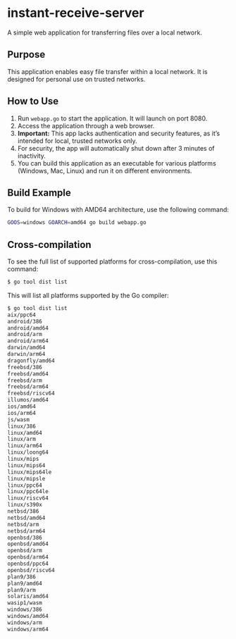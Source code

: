 # instant-receive-server

A simple web application for transferring files over a local network.

## Purpose

This application enables easy file transfer within a local network. It is designed for personal use on trusted networks.

## How to Use

1. Run `webapp.go` to start the application. It will launch on port 8080.
2. Access the application through a web browser.
3. **Important:** This app lacks authentication and security features, as it’s intended for local, trusted networks only.
4. For security, the app will automatically shut down after 3 minutes of inactivity.
5. You can build this application as an executable for various platforms (Windows, Mac, Linux) and run it on different environments.

## Build Example

To build for Windows with AMD64 architecture, use the following command:

```bash
GOOS=windows GOARCH=amd64 go build webapp.go
```

## Cross-compilation

To see the full list of supported platforms for cross-compilation, use this command:

```bash
$ go tool dist list
```

This will list all platforms supported by the Go compiler:

```bash
$ go tool dist list
aix/ppc64
android/386
android/amd64
android/arm
android/arm64
darwin/amd64
darwin/arm64
dragonfly/amd64
freebsd/386
freebsd/amd64
freebsd/arm
freebsd/arm64
freebsd/riscv64
illumos/amd64
ios/amd64
ios/arm64
js/wasm
linux/386
linux/amd64
linux/arm
linux/arm64
linux/loong64
linux/mips
linux/mips64
linux/mips64le
linux/mipsle
linux/ppc64
linux/ppc64le
linux/riscv64
linux/s390x
netbsd/386
netbsd/amd64
netbsd/arm
netbsd/arm64
openbsd/386
openbsd/amd64
openbsd/arm
openbsd/arm64
openbsd/ppc64
openbsd/riscv64
plan9/386
plan9/amd64
plan9/arm
solaris/amd64
wasip1/wasm
windows/386
windows/amd64
windows/arm
windows/arm64
```